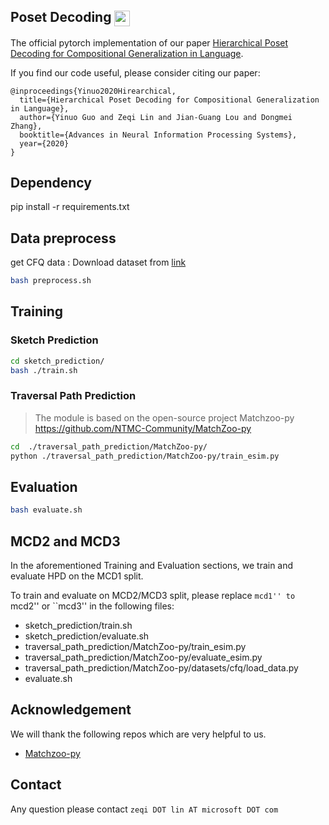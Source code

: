 ## Poset Decoding <img src="https://pytorch.org/assets/images/logo-dark.svg" height = "25" align=center />

The official pytorch implementation of our paper [Hierarchical Poset Decoding for Compositional Generalization in Language](https://arxiv.org/pdf/2002.00652.pdf). 

If you find our code useful, please consider citing our paper:

```
@inproceedings{Yinuo2020Hirearchical,
  title={Hierarchical Poset Decoding for Compositional Generalization in Language},
  author={Yinuo Guo and Zeqi Lin and Jian-Guang Lou and Dongmei Zhang},
  booktitle={Advances in Neural Information Processing Systems},
  year={2020}
}
```


## Dependency

pip install -r requirements.txt

## Data preprocess

get CFQ data : Download dataset from [link](https://storage.cloud.google.com/cfq_dataset/cfq1.1.tar.gz)

```bash
bash preprocess.sh
```

## Training

###	Sketch Prediction

```bash
cd sketch_prediction/
bash ./train.sh
```

### Traversal Path Prediction 

> The module is based on the open-source project Matchzoo-py <https://github.com/NTMC-Community/MatchZoo-py>

```bash
cd  ./traversal_path_prediction/MatchZoo-py/
python ./traversal_path_prediction/MatchZoo-py/train_esim.py
```

## Evaluation

```bash
bash evaluate.sh
```

## MCD2 and MCD3

In the aforementioned Training and Evaluation sections, we train and evaluate HPD on the MCD1 split.

To train and evaluate on MCD2/MCD3 split, please replace ``mcd1'' to ``mcd2'' or ``mcd3'' in the following files:

- sketch_prediction/train.sh
- sketch_prediction/evaluate.sh
- traversal_path_prediction/MatchZoo-py/train_esim.py
- traversal_path_prediction/MatchZoo-py/evaluate_esim.py
- traversal_path_prediction/MatchZoo-py/datasets/cfq/load_data.py
- evaluate.sh


##  Acknowledgement

We will thank the following repos which are very helpful to us.
- [Matchzoo-py](https://github.com/NTMC-Community/MatchZoo-py)

## Contact

Any question please contact `zeqi DOT lin AT microsoft DOT com`